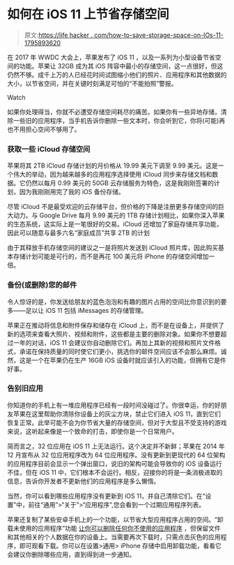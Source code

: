 # 如何在 iOS 11 上节省存储空间

> 原文:[https://life hacker . com/how-to-save-storage-space-on-IOs-11-1795893620](https://lifehacker.com/how-to-save-storage-space-on-ios-11-1795893620)

在 2017 年 WWDC 大会上，苹果发布了 iOS 11 ，以及一系列为小型设备节省空间的功能。苹果让 32GB 成为其 iOS 阵容中最小的存储空间，这一点很好，但这仍然不够。成千上万的人已经花时间试图缩小他们的照片、应用程序和其他数据的大小，以节省空间，并在关键时刻满足可怕的“不能拍照”警报。

Watch

如果你处理得当，你就不必遭受存储空间耗尽的痛苦。如果你有一些异地存储，清除一些旧的应用程序，当手机告诉你删除一些文本时，你会听到它，你将(可能)再也不用担心空间不够用了。

### 获取一些 iCloud 存储空间

苹果将其 2TB iCloud 存储计划的月价格从 19.99 美元下调至 9.99 美元。这是一个伟大的举动，因为越来越多的应用程序选择使用 iCloud 同步来存储文档和数据。它仍然以每月 0.99 美元的 50GB 云存储服务为特色，这是我刚刚签署的计划，因为我刚刚用完了我的 iOS 备份存储。

尽管 iCloud 不是最受欢迎的云存储平台，但价格的下降是注册更多存储空间的巨大动力。与 Google Drive 每月 9.99 美元的 1TB 存储计划相比，如果你深入苹果的生态系统，这实际上是一笔很好的交易。iCloud 还增加了家庭存储共享功能，因此可以随意与最多六名“家庭成员”共享 2TB 的计划

由于其释放手机存储空间的建议之一是将照片发送到 iCloud 照片库，因此购买基本存储计划可能是可行的，而不是再花 100 美元将 iPhone 的存储空间增加一倍。

### 备份(或删除)您的邮件

令人惊讶的是，你发送给朋友的蓝色泡泡和有趣的图片占用的空间比你意识到的要多——足以让 iOS 11 包括 iMessages 的存储管理。

苹果正在推动将信息和附件保存和储存在 iCloud 上，而不是在设备上，并提供了新的选项来查看大照片、视频和附件，这些都是主要的删除对象。如果你不想要超过一年的对话，iOS 11 会建议你自动删除它们。再加上其新的视频和照片文件格式，承诺在保持质量的同时使它们更小，挑选你的邮件空间应该不会那么麻烦。诚然，这是一个在苹果仍在生产 16GB iOS 设备时就应该引入的功能，但拥有它是件好事。

### 告别旧应用

你知道你的手机上有一堆应用程序已经有一段时间没碰过了。你很幸运，你的好朋友苹果在这里帮助你清除你设备上的灰尘方块，禁止它们进入 iOS 11，直到它们恢复正常。此举可能不会为你节省大量的存储空间，但对于大型且不受支持的游戏来说，这听起来像是一个致命的打击，即使你是一个日常用户。

简而言之，32 位应用在 iOS 11 上无法运行。这个决定并不新鲜；苹果在 2014 年 12 月宣布从 32 位应用程序改为 64 位应用程序。没有更新到更现代的 64 位架构的应用程序目前会显示一个弹出窗口，说旧的架构可能会导致你的 iOS 设备运行不佳，但在 iOS 11 中，它们根本不会运行。相反，迎接你的将是一条消极进取的信息，告诉你开发者不更新他们的应用程序是多么懒惰。

当然，你可以看到哪些应用程序没有更新到 iOS 11，并自己清除它们。在“设置”中，前往“通用”>“关于”>“应用程序”,您会看到一个过期应用程序列表。

苹果还复制了某些安卓手机上的一个功能，以节省大型应用程序占用的空间。“卸载未使用的应用程序”功能 [让你可以删除任何你不使用的应用程序](https://www.cydiageeks.com/offload-unused-apps-ios-11-free-up-space-iphone.html) ，但保留文件和其他相关的个人数据在你的设备上。当需要再次下载时，只需点击灰色的应用程序，即可观看下载。你可以在设置>通用> iPhone 存储中启用卸载功能，看看它会建议你删除哪些应用，直到得到进一步通知。